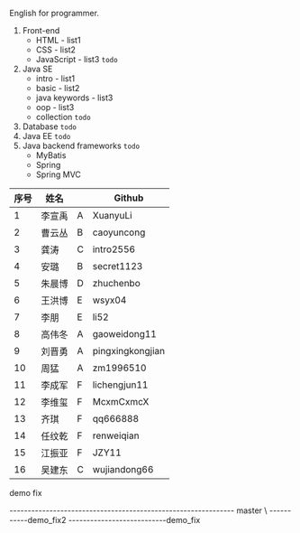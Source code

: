 English for programmer.

1. Front-end
    - HTML - list1
    - CSS - list2
    - JavaScript - list3 `todo`
2. Java SE
    - intro - list1
    - basic - list2
    - java keywords - list3
    - oop - list3
    - collection `todo`
3. Database `todo`
4. Java EE `todo`
5. Java backend frameworks `todo`
    - MyBatis
    - Spring
    - Spring MVC
    
| 序号   | 姓名   |      |Github|
| ---- | ---- | ---- |---|
| 1    | 李宣禹  | A    |XuanyuLi|
| 2    | 曹云丛  | B    |caoyuncong|
| 3    | 龚涛   | C    |intro2556|
| 4    | 安璐   | B    |secret1123|
| 5    | 朱晨博  | D    |zhuchenbo|
| 6    | 王洪博  | E    |wsyx04|
| 7    | 李朋   | E    |li52|
| 8    | 高伟冬  | A    |gaoweidong11|
| 9   | 刘晋勇  | A    |pingxingkongjian|
| 10   | 周猛   | A    |zm1996510|
| 11   | 李成军  | F    |lichengjun11|
| 12   | 李维玺  | F    |McxmCxmcX|
| 13   | 齐琪   | F    |qq666888|
| 14   | 任纹乾  | F    |renweiqian|
| 15   | 江振亚  | F    |JZY11|
| 16   | 吴建东   | C    |wujiandong66|    
 
 demo fix
 
 
 -------------------------------------------------------------- master
                 \                              \-----------demo_fix2
                  \---------------------------demo_fix
                                    